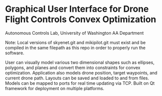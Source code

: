 # Graphical User Interface for Drone Flight Controls Convex Optimization
Autonomous Controls Lab, University of Washington AA Department


Note: Local versions of skyenet.git and mikipilot.git must exist and be compiled in the same filepath as this repo in order to properly run the software.

User can visually model various two dimensional shapes such as ellipses, polygons, and planes and convert them into constraints for convex optimization. Application also models drone position, target waypoints, and current drone path. Layouts can be saved and loaded to and from files. Models can be mapped to ports for real time updating via TCP. Built on Qt framework for deployment on multiple platforms.
